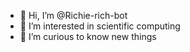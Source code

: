 - 👋 Hi, I’m @Richie-rich-bot
- 👀 I’m interested in scientific computing 
- 🌱 I’m curious to know new things 


<!---
Richie-rich-bot/Richie-rich-bot is a ✨ special ✨ repository because its `README.md` (this file) appears on your GitHub profile.
You can click the Preview link to take a look at your changes.
--->
